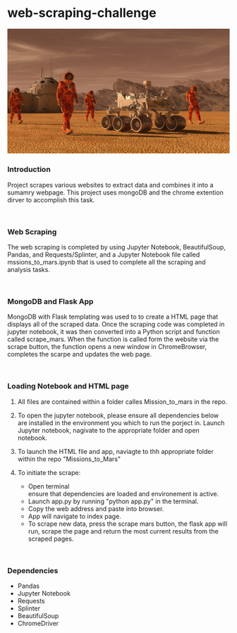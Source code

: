 # web-scraping-challenge
<img src="Missions_to_Mars/templates/images/mission_to_mars.png" alt="Mission to Mars">
<br>
<h3>Introduction</h3>

Project scrapes various websites to extract data and combines it into a sumamry webpage. This project uses mongoDB and the chrome extention dirver to accomplish this task. 

<br>
<h3>Web Scraping</h3>
<p>The web scraping is completed by using Jupyter Notebook, BeautifulSoup, Pandas, and Requests/Splinter, and a Jupyter Notebook file called mssions_to_mars.ipynb that is used to complete all the scraping and analysis tasks.</p>
<br>
<h3>MongoDB and Flask App</h3>
<p>MongoDB with Flask templating was used to to create a HTML page that displays all of the scraped data. Once the scraping code was completed in jupyter notebook, it was then converted into a Python script and function called scrape_mars. When the function is called form the website via the scrape button, the function opens a new window in ChromeBrowser, completes the scarpe and updates the web page. 
</p>
<br>
<h3>Loading Notebook and HTML page</h3>
<ol><li><p>All files are contained within a folder calles Mission_to_mars in the repo.</p></li>
<li><p>To open the jupyter notebook, please ensure all dependencies below are installed in the environment you which to run the porject in. Launch Jupyter notebook, nagivate to the appropriate folder and open notebook.
</p></li>
<li><p>To launch the HTML file and app, naviagte to thh appropriate folder within the repo "Missions_to_Mars"</p></li>
<li><p>To initiate the scrape:<ul> </li><li>Open terminal</li></li> ensure that dependencies are loaded and environement is active.</li><li>Launch app.py by running "python app.py" in the terminal.</li><li> Copy the web address and paste into browser. </li><li>App will navigate to index page. </li><li>To scrape new data, press the scrape mars button, the flask app will run, scrape the page and return the most current results from the scraped pages. </li></ul></li></ol></p><br>

<h3>Dependencies</h3>
 <ul>
<li>Pandas</li>
<li>Jupyter Notebook</li>
<li>Requests</li>
<li>Splinter</li>
<li>BeautifulSoup</li>
<li>ChromeDriver</li></ul>
